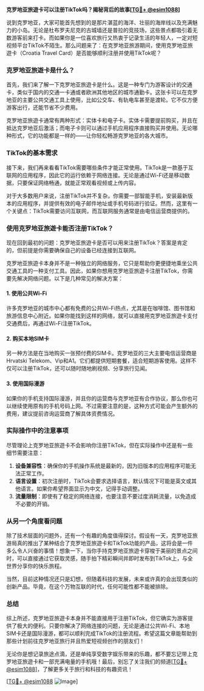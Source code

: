 **克罗地亚旅遊卡可以注册TikTok吗？揭秘背后的故事[[TG💪+ @esim1088](https://t.me/s/esim1088)]**

说到克罗地亚，大家可能首先想到的是那片湛蓝的海洋、壮丽的海岸线以及充满魅力的小岛。无论是杜布罗夫尼克的古城墙还是普拉的竞技场，这些景点都吸引着无数游客前来打卡。而如果你是一位喜欢旅行又热衷于记录生活的年轻人，一定对短视频平台TikTok不陌生。那么问题来了：在克罗地亚旅游期间，使用克罗地亚旅遊卡（Croatia Travel Card）是否能够顺利注册并使用TikTok呢？

### 克罗地亚旅遊卡是什么？

首先，我们来了解一下克罗地亚旅遊卡是什么。这是一种专门为游客设计的交通卡，类似于国内的交通一卡通或者欧洲其他地区的城市通勤卡。这张卡可以在克罗地亚的主要公共交通工具上使用，比如公交车、有轨电车甚至是渡轮。它不仅方便游客出行，还能节省不少费用。

克罗地亚旅遊卡通常有两种形式：实体卡和电子卡。实体卡需要提前购买，并且在抵达克罗地亚后激活；而电子卡则可以通过手机应用程序直接购买并使用。无论哪种形式，它的功能都是一样的——让你轻松畅游克罗地亚的各大城市。

### TikTok的基本需求

接下来，我们再来看看TikTok需要哪些条件才能正常使用。TikTok是一款基于互联网的应用程序，因此它的运行依赖于网络连接。无论是通过Wi-Fi还是移动数据，只要保证网络畅通，就能正常观看视频或上传内容。

对于大多数用户来说，注册TikTok并不复杂。你需要一部智能手机，安装最新版本的应用程序，并提供有效的电子邮件地址或手机号码进行验证。然而，这里有一个关键点：TikTok需要访问互联网，而互联网服务通常是由电信运营商提供的。

### 使用克罗地亚旅遊卡能否注册TikTok？

现在回到最初的问题：克罗地亚旅遊卡是否可以用来注册TikTok？答案是肯定的，但前提是你需要确保自己的设备已经连接到互联网。

克罗地亚旅遊卡本身并不是一种独立的网络服务，它只是帮助你更便捷地乘坐公共交通工具的一种支付工具。因此，如果你想用克罗地亚旅遊卡注册TikTok，你需要先解决网络问题。以下是几种常见的解决方案：

#### 1. 使用公共Wi-Fi
许多克罗地亚的城市中心都有免费的公共Wi-Fi热点，尤其是在咖啡馆、图书馆和旅游信息中心附近。如果你能找到这样的网络，就可以直接用克罗地亚旅遊卡支付交通费后，再通过Wi-Fi注册TikTok。

#### 2. 购买本地SIM卡
另一种方法是在当地购买一张预付费的SIM卡。克罗地亚的三大主要电信运营商是Hrvatski Telekom、Vip和A1。它们都提供短期套餐，适合短期游客使用。这样不仅可以注册TikTok，还可以随时随地刷视频、分享旅行见闻。

#### 3. 使用国际漫游
如果你的手机支持国际漫游，并且你的运营商与克罗地亚有合作协议，那么你也可以继续使用原有的手机号码上网。不过需要注意的是，这种方式可能会产生额外的费用，建议提前咨询运营商了解具体资费情况。

### 实际操作中的注意事项

尽管理论上克罗地亚旅遊卡不会影响你注册TikTok，但在实际操作中还是有一些细节需要注意：

1. **设备兼容性**：确保你的手机操作系统是最新的，因为旧版本的应用程序可能无法正常工作。
2. **语言设置**：初次注册时，TikTok会要求选择语言，默认情况下可能是英文或其他语言。如果你希望界面显示为中文，记得手动调整。
3. **流量限制**：即使有了稳定的网络连接，也要注意不要过度消耗流量，以免造成不必要的开销。

### 从另一个角度看问题

除了技术层面的问题外，还有一个有趣的角度值得探讨。假设有一天，克罗地亚旅游局真的推出了某种结合了克罗地亚旅遊卡和TikTok功能的产品，这将会是一件多么令人兴奋的事情！想象一下，当你手持克罗地亚旅遊卡穿梭于美丽的景点之间时，可以直接通过它获取灵感，随手拍下精彩瞬间并即时发布到TikTok上，与全世界分享你的快乐旅程。

当然，目前这种情况还只是幻想，但随着科技的发展，未来或许真的会出现类似的创新产品。毕竟，在这个万物互联的时代，任何可能性都不能被排除。

### 总结

综上所述，克罗地亚旅遊卡本身并不能直接用于注册TikTok，但它确实为游客提供了极大的便利。只要你解决了网络连接的问题，无论是通过公共Wi-Fi、本地SIM卡还是国际漫游，都可以顺利完成TikTok的注册流程。希望这篇文章能帮助到那些计划前往克罗地亚旅行并且热爱短视频创作的朋友们！

无论你是想记录旅途点滴，还是单纯享受数字娱乐带来的乐趣，都不要忘记带上克罗地亚旅遊卡和一部充满电量的手机哦！最后，别忘了关注我们的频道[[TG💪+ @esim1088](https://t.me/s/esim1088)]，了解更多关于旅行和科技的有趣资讯！

[[TG💪+ @esim1088](https://t.me/s/esim1088) ![Image](https://i.postimg.cc/4NQfJmqS/Snipaste-2025-05-13-00-14-12.png)]